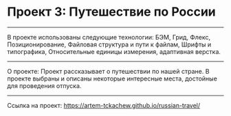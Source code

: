 # Проект 3: Путешествие по России
___________________________
В проекте использованы следующие технологии:
БЭМ, Грид, Флекс, Позиционирование, Файловая структура и пути к файлам, Шрифты и типографика, Относительные единицы измерения, адаптивная верстка.


__________________________
О проекте:
Проект рассказывает о путешествии по нашей стране. В проекте выбраны и описаны некоторые интересные места, достойные для проведения отпуска.


__________________________
Ссылка на проект:
https://artem-tckachew.github.io/russian-travel/
